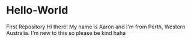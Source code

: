 # Hello-World
First Repository
Hi there!
My name is Aaron and I'm from Perth, Western Australia. I'm new to this so please be kind haha

